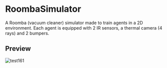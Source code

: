 # RoombaSimulator
A Roomba (vacuum cleaner) simulator made to train agents in a 2D environment. Each agent is equipped with 2 IR sensors, a  thermal camera (4 rays) and 2 bumpers.

## Preview
![test161](https://user-images.githubusercontent.com/32341154/71769455-f17abb00-2f21-11ea-8247-f877d3d10b85.png)

